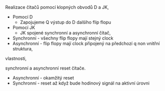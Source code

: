 Realizace čítačů pomocí klopných obvodů D a JK, 
- Pomocí D
	- Zapojujeme Q výstup do D dalšího flip flopu
- Pomocí JK
	- JK spojené
synchronní a asynchronní čítač, 
- Synchronní - všechny flip flopy mají stejný clock
- Asynchronní - flip flopy mají clock připojený na předchozí q non
vnitřní struktura, 

vlastnosti, 

synchronní a asynchronní reset čítače.
- Asynchronní - okamžitý reset
- Synchronní - reset až když bude hodinový signál na aktivní úrovni